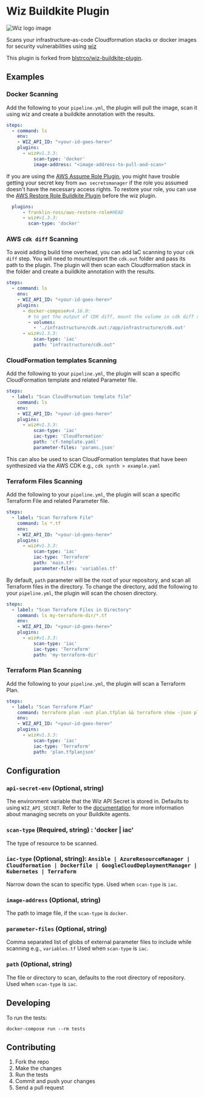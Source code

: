 # Wiz Buildkite Plugin

![Wiz logo image](https://github.com/buildkite-plugins/wiz-buildkite-plugin/blob/main/wiz-logo.png)

Scans your infrastructure-as-code Cloudformation stacks or docker images for security vulnerabilities using [wiz](https://www.wiz.io/)

This plugin is forked from [blstrco/wiz-buildkite-plugin](https://github.com/blstrco/wiz-buildkite-plugin).

## Examples

### Docker Scanning

Add the following to your `pipeline.yml`, the plugin will pull the image, scan it using wiz and create a buildkite annotation with the results.

```yml
steps:
  - command: ls
    env:
    - WIZ_API_ID: "<your-id-goes-here>"
    plugins:
      - wiz#v1.3.3:
          scan-type: 'docker'
          image-address: "<image-address-to-pull-and-scan>"
```

If you are using the [AWS Assume Role Plugin](https://github.com/cultureamp/aws-assume-role-buildkite-plugin), you might have trouble getting your secret key from `aws secretsmanager` if the role you assumed doesn't have the necessary access rights. To restore your role, you can use the [AWS Restore Role Buildkite Plugin](https://github.com/franklin-ross/aws-restore-role-buildkite-plugin) before the wiz plugin.

```yml
  plugins:
      - franklin-ross/aws-restore-role#HEAD
      - wiz#v1.3.3:
        scan-type: 'docker'
```

### AWS `cdk diff` Scanning

To avoid adding build time overhead, you can add IaC scanning to your `cdk diff` step. You will need to mount/export the `cdk.out` folder and pass its path to the plugin. The plugin will then scan each Cloudformation stack in the folder and create a buildkite annotation with the results.

```yml
steps:
  - command: ls
    env:
    - WIZ_API_ID: "<your-id-goes-here>"
    plugins:
      - docker-compose#v4.16.0:
        # to get the output of CDK diff, mount the volume in cdk diff stage
        - volumes:
          - './infrastructure/cdk.out:/app/infrastructure/cdk.out'
      - wiz#v1.3.3:
          scan-type: 'iac'
          path: "infrastructure/cdk.out"
```

### CloudFormation templates Scanning

Add the following to your `pipeline.yml`, the plugin will scan a specific CloudFormation template and related Parameter file.

```yaml
steps:
  - label: "Scan CloudFormation template file"
    command: ls
    env:
    - WIZ_API_ID: "<your-id-goes-here>"
    plugins:
      - wiz#v1.3.3:
          scan-type: 'iac'
          iac-type: 'Cloudformation'
          path: 'cf-template.yaml'
          parameter-files: 'params.json'
```

This can also be used to scan CloudFormation templates that have been synthesized via the AWS CDK e.g., `cdk synth > example.yaml`

### Terraform Files Scanning

Add the following to your `pipeline.yml`, the plugin will scan a specific Terraform File and related Parameter file.

```yaml
steps:
  - label: "Scan Terraform File"
    command: ls *.tf
    env:
    - WIZ_API_ID: "<your-id-goes-here>"
    plugins:
      - wiz#v1.3.3:
          scan-type: 'iac'
          iac-type: 'Terraform'
          path: 'main.tf'
          parameter-files: 'variables.tf'
```

By default, `path` parameter will be the root of your repository, and scan all Terraform files in the directory.
To change the directory, add the following to your `pipeline.yml`, the plugin will scan the chosen directory.

```yaml
steps:
  - label: "Scan Terraform Files in Directory"
    command: ls my-terraform-dir/*.tf
    env:
    - WIZ_API_ID: "<your-id-goes-here>"
    plugins:
      - wiz#v1.3.3:
          scan-type: 'iac'
          iac-type: 'Terraform'
          path: 'my-terraform-dir'
```

### Terraform Plan Scanning

Add the following to your `pipeline.yml`, the plugin will scan a Terraform Plan.

```yaml
steps:
  - label: "Scan Terraform Plan"
    command: terraform plan -out plan.tfplan && terraform show -json plan.tfplan | jq -er . > plan.tfplanjson
    env:
    - WIZ_API_ID: "<your-id-goes-here>"
    plugins:
      - wiz#v1.3.3:
          scan-type: 'iac'
          iac-type: 'Terraform'
          path: 'plan.tfplanjson'
```

## Configuration

### `api-secret-env` (Optional, string)

The environment variable that the Wiz API Secret is stored in. Defaults to using `WIZ_API_SECRET`. Refer to the [documentation](https://buildkite.com/docs/pipelines/secrets#using-a-secrets-storage-service) for more information about managing secrets on your Buildkite agents.

### `scan-type` (Required, string) : 'docker | iac'

The type of resource to be scanned.

### `iac-type` (Optional, string): `Ansible | AzureResourceManager | Cloudformation | Dockerfile | GoogleCloudDeploymentManager | Kubernetes | Terraform`

Narrow down the scan to specific type.
Used when `scan-type` is `iac`.

### `image-address` (Optional, string)

The path to image file, if the `scan-type` is `docker`.

### `parameter-files` (Optional, string)

Comma separated list of globs of external parameter files to include while scanning e.g., `variables.tf`
Used when `scan-type` is `iac`.

### `path` (Optional, string)

The file or directory to scan, defaults to the root directory of repository.
Used when `scan-type` is `iac`.

## Developing

To run the tests:

```shell
docker-compose run --rm tests
```

## Contributing

1. Fork the repo
2. Make the changes
3. Run the tests
4. Commit and push your changes
5. Send a pull request
